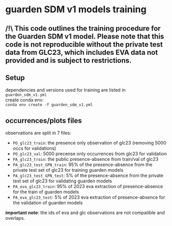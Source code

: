 # guarden SDM v1 models training

## /!\ This code outlines the training procedure for the Guarden SDM v1 model. Please note that this code is not reproducible without the private test data from GLC23, which includes EVA data not provided and is subject to restrictions.

## Setup

dependencies and versions used for training are listed in `guarden_sdm_v1.yml`\
create conda env:\
```conda env create -f guarden_sdm_v1.yml```

## occurrences/plots files

observations are split in 7 files:
- `PO_glc23_train`: the presence only observation of glc23 (removing 5000 occs for validations)
- `PO_glc23_val`: 5000 precense only occurrences from glc23 for validation
- `PA_glc23_train`: the public presence-absence from train/val of glc23
- `PA_glc23_test_GPN_train`: 95% of the presence-absence from the private test set of glc23 for training guarden models
- `PA_glc23_test_GPN_test`: 5% of the presence-absence from the private test set of glc23 for validating guarden models
- `PA_eva_glc23_train`: 95% of 2023 eva extraction of presence-absence for the train of guarden models
- `PA_eva_glc23_test`: 5% of 2023 eva extraction of presence-absence for the validation of guarden models

**important note**: the ids of eva and glc observations are not compatible and overlaps.
